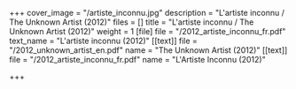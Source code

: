 +++
cover_image = "/artiste_inconnu.jpg"
description = "L'artiste inconnu / The Unknown Artist (2012)"
files = []
title = "L'artiste inconnu / The Unknown Artist (2012)"
weight = 1
[file]
file = "/2012_artiste_inconnu_fr.pdf"
text_name = "L'artiste inconnu (2012)"
[[text]]
file = "/2012_unknown_artist_en.pdf"
name = "The Unknown Artist (2012)"
[[text]]
file = "/2012_artiste_inconnu_fr.pdf"
name = "L'Artiste Inconnu (2012)"

+++
